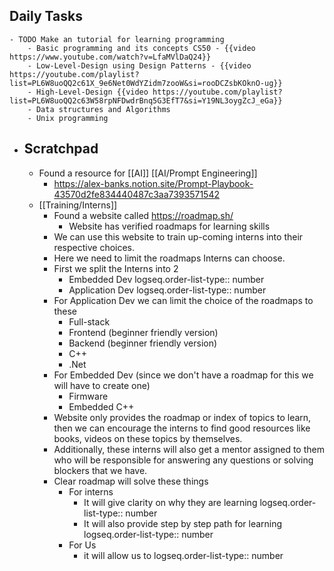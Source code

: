 ## Daily Tasks
	- TODO Make an tutorial for learning programming
		- Basic programming and its concepts CS50 - {{video https://www.youtube.com/watch?v=LfaMVlDaQ24}}
		- Low-Level-Design using Design Patterns - {{video https://youtube.com/playlist?list=PL6W8uoQQ2c61X_9e6Net0WdYZidm7zooW&si=rooDCZsbKOknO-ug}}
		- High-Level-Design {{video https://youtube.com/playlist?list=PL6W8uoQQ2c63W58rpNFDwdrBnq5G3EfT7&si=Y19NL3oygZcJ_eGa}}
		- Data structures and Algorithms
		- Unix programming
- ## Scratchpad
	- Found a resource for [[AI]] [[AI/Prompt Engineering]]
		- https://alex-banks.notion.site/Prompt-Playbook-43570d2fe834440487c3aa7393571542
	- [[Training/Interns]]
		- Found a website called https://roadmap.sh/
			- Website has verified roadmaps for learning skills
		- We can use this website to train up-coming interns into their respective choices.
		- Here we need to limit the roadmaps Interns can choose.
		- First we split the Interns into 2
			- Embedded Dev
			  logseq.order-list-type:: number
			- Application Dev
			  logseq.order-list-type:: number
		- For Application Dev we can limit the choice of the roadmaps to these
			- Full-stack
			- Frontend (beginner friendly version)
			- Backend (beginner friendly version)
			- C++
			- .Net
		- For Embedded Dev (since we don't have a roadmap for this we will have to create one)
			- Firmware
			- Embedded C++
		- Website only provides the roadmap or index of topics to learn, then we can encourage the interns to find good resources like books, videos on these topics by themselves.
		- Additionally, these interns will also get a mentor assigned to them who will be responsible for answering any questions or solving blockers that we have.
		- Clear roadmap will solve these things
			- For interns
				- It will give clarity on why they are learning
				  logseq.order-list-type:: number
				- It will also provide step by step path for learning
				  logseq.order-list-type:: number
			- For Us
				- it will allow us to
				  logseq.order-list-type:: number